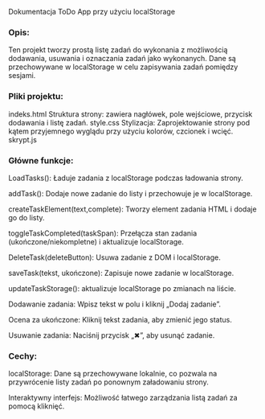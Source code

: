  Dokumentacja ToDo App przy użyciu localStorage
   
### Opis:

Ten projekt tworzy prostą listę zadań do wykonania z możliwością dodawania, usuwania i oznaczania zadań jako wykonanych. Dane są przechowywane w localStorage w celu zapisywania zadań pomiędzy sesjami.

### Pliki projektu:

indeks.html
Struktura strony: zawiera nagłówek, pole wejściowe, przycisk dodawania i listę zadań.
style.css
Stylizacja: Zaprojektowanie strony pod kątem przyjemnego wyglądu przy użyciu kolorów, czcionek i wcięć.
skrypt.js

### Główne funkcje:

LoadTasks(): Ładuje zadania z localStorage podczas ładowania strony.

addTask(): Dodaje nowe zadanie do listy i przechowuje je w localStorage.

createTaskElement(text,complete): Tworzy element zadania HTML i dodaje go do listy.

toggleTaskCompleted(taskSpan): Przełącza stan zadania (ukończone/niekompletne) i aktualizuje localStorage.

DeleteTask(deleteButton): Usuwa zadanie z DOM i localStorage.

saveTask(tekst, ukończone): Zapisuje nowe zadanie w localStorage.

updateTaskStorage(): aktualizuje localStorage po zmianach na liście.

Dodawanie zadania: Wpisz tekst w polu i kliknij „Dodaj zadanie”.

Ocena za ukończone: Kliknij tekst zadania, aby zmienić jego status.

Usuwanie zadania: Naciśnij przycisk „✖”, aby usunąć zadanie.

### Cechy:

localStorage: Dane są przechowywane lokalnie, co pozwala na przywrócenie listy zadań po ponownym załadowaniu strony.

Interaktywny interfejs: Możliwość łatwego zarządzania listą zadań za pomocą kliknięć.
